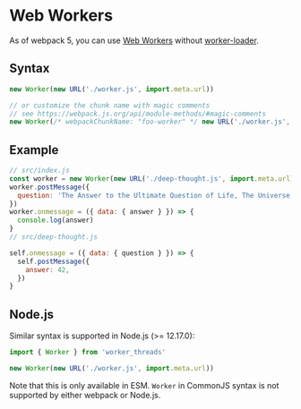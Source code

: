 # Web Workers

As of webpack 5, you can use [Web Workers](https://developer.mozilla.org/en-US/docs/Web/API/Web_Workers_API/Using_web_workers) without [worker-loader](https://github.com/webpack-contrib/worker-loader).

## Syntax

```js
new Worker(new URL('./worker.js', import.meta.url))

// or customize the chunk name with magic comments
// see https://webpack.js.org/api/module-methods/#magic-comments
new Worker(/* webpackChunkName: "foo-worker" */ new URL('./worker.js', import.meta.url))
```

## Example

```js
// src/index.js
const worker = new Worker(new URL('./deep-thought.js', import.meta.url))
worker.postMessage({
  question: 'The Answer to the Ultimate Question of Life, The Universe, and Everything.',
})
worker.onmessage = ({ data: { answer } }) => {
  console.log(answer)
}
// src/deep-thought.js

self.onmessage = ({ data: { question } }) => {
  self.postMessage({
    answer: 42,
  })
}
```

## Node.js

Similar syntax is supported in Node.js (>= 12.17.0):

```js
import { Worker } from 'worker_threads'

new Worker(new URL('./worker.js', import.meta.url))
```

Note that this is only available in ESM. `Worker` in CommonJS syntax is not supported by either webpack or Node.js.
